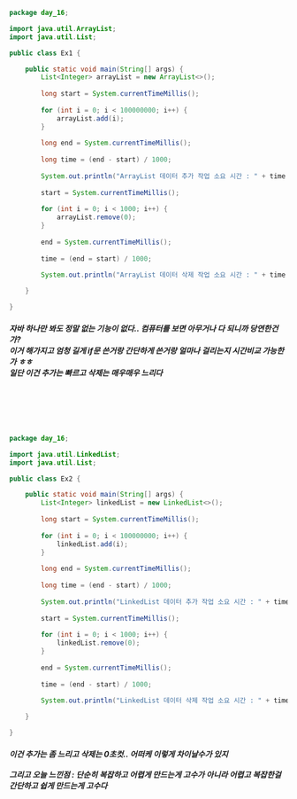 ```java
package day_16;

import java.util.ArrayList;
import java.util.List;

public class Ex1 {

	public static void main(String[] args) {
		List<Integer> arrayList = new ArrayList<>();
		
		long start = System.currentTimeMillis();
		
		for (int i = 0; i < 100000000; i++) {
			arrayList.add(i);
		}
		
		long end = System.currentTimeMillis();
		
		long time = (end - start) / 1000;
		
		System.out.println("ArrayList 데이터 추가 작업 소요 시간 : " + time + "초");
		
		start = System.currentTimeMillis();
		
		for (int i = 0; i < 1000; i++) {
			arrayList.remove(0);
		}
		
		end = System.currentTimeMillis();
		
		time = (end = start) / 1000;
		
		System.out.println("ArrayList 데이터 삭제 작업 소요 시간 : " + time + "초");

	}

}
```

<h5>자바 하나만 봐도 정말 없는 기능이 없다.. 컴퓨터를 보면 아무거나 다 되니까 당연한건가? <br>
이거 해가지고 엄청 길게 if문 쓴거랑 간단하게 쓴거랑 얼마나 걸리는지 시간비교 가능한가 ㅎㅎ <br>
일단 이건 추가는 빠르고 삭제는 매우매우 느리다 </h5>
<br>
<br>
<br>

	
```java

package day_16;

import java.util.LinkedList;
import java.util.List;

public class Ex2 {

	public static void main(String[] args) {
		List<Integer> linkedList = new LinkedList<>();
		
		long start = System.currentTimeMillis();
		
		for (int i = 0; i < 100000000; i++) {
			linkedList.add(i);
		}
		
		long end = System.currentTimeMillis();
		
		long time = (end - start) / 1000;
		
		System.out.println("LinkedList 데이터 추가 작업 소요 시간 : " + time + "초");
		
		start = System.currentTimeMillis();
		
		for (int i = 0; i < 1000; i++) {
			linkedList.remove(0);
		}
		
		end = System.currentTimeMillis();
		
		time = (end - start) / 1000;
		
		System.out.println("LinkedList 데이터 삭제 작업 소요 시간 : " + time + "초");

	}

}

```
<h5>이건 추가는 좀 느리고 삭제는 0초컷.. 어떠케 이렇게 차이날수가 있지 <br>
	<br>
그리고 오늘 느낀점 : 단순히 복잡하고 어렵게 만드는게 고수가 아니라 어렵고 복잡한걸 간단하고 쉽게 만드는게 고수다

